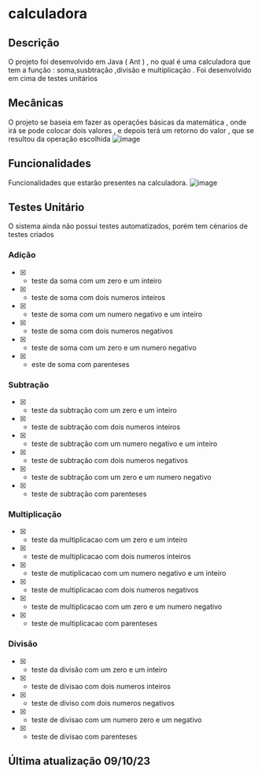 # calculadora

## Descrição
O projeto foi desenvolvido em Java ( Ant ) , no qual é uma calculadora que tem a função : soma,susbtração ,divisão e multiplicação . Foi desenvolvido em cima de testes unitários

## Mecânicas

O projeto se baseia em fazer as operações básicas da matemática , onde irá se pode colocar dois valores , e depois terá um retorno do valor , que se resultou da operação escolhida
![image](https://github.com/erikv07/calculadora/assets/101666624/62e04ba3-154a-4498-abe4-c0a1179d2f0d)

## Funcionalidades
Funcionalidades que estarão presentes na calculadora.
![image](https://github.com/erikv07/calculadora/assets/101666624/d72c571c-f328-4838-a00a-b973c43feb52)


## Testes Unitário
O sistema ainda não possui testes automatizados, porém tem cénarios de testes criados 

### Adição
  - [x] - teste da soma com um zero e um inteiro 
  - [x] - teste de soma com dois numeros inteiros 
  - [x] - teste de soma com um numero negativo e um inteiro 
  - [x] - teste de soma com dois numeros negativos 
  - [x] - teste de soma com um zero e um numero negativo 
  - [x] - este de soma com parenteses 
### Subtração
  - [x] - teste da subtração com um zero e um inteiro 
  - [x] - teste de subtração com dois numeros inteiros 
  - [x] - teste de subtração com um numero negativo e um inteiro 
  - [x] - teste de subtração com dois numeros negativos 
  - [x] - teste de subtração com um zero e um numero negativo
  - [x] - teste de subtração com parenteses 

### Multiplicação
  - [x] - teste da multiplicacao com um zero e um inteiro 
  - [x] - teste de multiplicacao com dois numeros inteiros 
  - [x] - teste de mutiplicacao com um numero negativo e um inteiro 
  - [x] - teste de multiplicacao com dois numeros negativos 
  - [x] - teste de multiplicacao com um zero e um numero negativo
  - [x] -  teste de multiplicacao com parenteses 

### Divisão
  - [x] - teste da divisão com um zero e um inteiro 
  - [x] - teste de divisao com dois numeros inteiros 
  - [x] -  teste de diviso com dois numeros negativos
  - [x] - teste de divisao com um numero zero e um negativo
  - [x] - teste de divisao com parenteses 
  

## Última atualização 09/10/23

